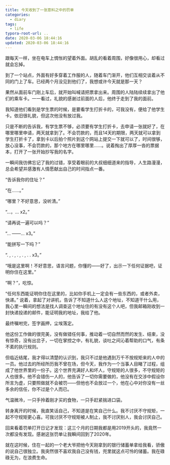 ```yaml
---
title: 今天收到了一张意料之中的罚单
categories:
  - diary
tags:
  - life
typora-root-url: ..
date: 2020-03-06 18:44:16
updated: 2020-03-06 18:44:16
---
```


跟每天一样，坐在电车上惆怅的望着外面。胡乱的看着周围，好像很用心，却看过就会忘掉。

<!--more-->

到了一个站点，外面有好多穿着工作服的人，随着车门渐开，他们互相交谈着从不同的门上了车。已经两个月没见到他们了，我想或许今天就是那一天？

果然从面前车门刚上车后，就开始叫喊请把票拿出来。周围的人陆陆续续拿出了他们的乘车卡。一一看过，礼貌的感谢过前面的人后，他终于走到了我的面前。

我知道他们看到是学生票的时候，是要看学生打折卡的，可我没有，便给了他学生卡。依旧很礼貌，但这次他没有放过我。

只是不断的告诉我，有学生票不够，必须要有学生打折卡，去申请一张就好了，在哪里哪里申请，两天就拿到了。不会罚款的，而且14天的期限，两天就可以拿到学生打折卡了，拿到卡以后拍个照片到这个网站上提交一下就可以了，时间很够，放心没事，不会罚款的，那个地方在哪里哪里……。说着掏出了厚厚一沓的票据本，打开了一张开始抄写我的名字。

一瞬间我彷佛忘记了我的过错，享受着眼前的大叔细细道来的指导，人生路漫漫，总会希望并感激有人情愿献出自己的时间指点一番。

“告诉我你的住址？”

“在……。”

“哪里？不好意思，没听清。”

“…，… x2。”

“请再说一遍可以吗？”

“… ——… x3。”

“能拼写一下吗？”

“. , . , . , . , . . x3。”

“哦是这里啊！不好意思，语言问题，你懂的——好了，出示一下任何证据吧，证明你住在这里。”

“啊？”，吃惊。

“任何东西能证明你住在这里的，比如你手机上一定会有一些东西的，或者外卖，快递。” 说着，拿起了对讲机，告诉了不知道什么人这个地址，不知道干什么用，我心里一瞬间的想法是找人调查这个地址住的有没有这个人吧，但我邮箱刚收到一封快递投递的邮件，能证明我的地址，我给了他。

最终嘱咐完，签字画押，尘埃落定。

他这份工作做的很完美，没有做错任何事，推动着一切自然而然的发生、结束，没有惊奇，没有出岔子，一切在掌控之中，有礼貌，谈吐之间沁着帮助的口气，有条不紊的执行规则。

但临近结尾，我才得以清楚的认识到，我只不过是他遇到万千不按规矩来的人中的一员。他过去的所经所历我不曾在场，但今天，我作为一个当事人目睹了过程，组成了他世界里的一份子。这个世界充满好人和坏人，守规矩的人很多，不守规矩的人也很多。他不会错伤一人的，他告诉了一切你需要做的，他没有在交涉中假设你所言为虚，只要照做就不会被罚——但他也不会放过一个，他在心中对你没有一丝多余的信任，你不过是个人而已。



气温微冷，一只手拎着刚才买的食物，一只手赶紧揣进口袋。

转身离开的时候，我直笑话自己，不知道是在笑自己什么。我不讨厌不守规矩，一起不守规矩更心喜。可我讨厌不守规矩被人制止，我不讨厌别人，我会讨厌自己。



回来看着罚单打开日记才发现：这三个月的日期我都是用2019开头的，我竟然一次都没有发现。感谢这张罚单让我瞬间回到了2020年。

就在这时候，住在一起的一个老大爷把他今天刚拿到的银行储蓄单拿给我看，骄傲的说自己很独立。我突然很不喜欢我自己没有钱，兜里就这点可怜的储蓄。我在碌碌无为，在浪费生命。

